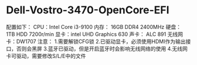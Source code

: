 # Dell-Vostro-3470-OpenCore-EFI
配置如下：
CPU：Intel Core i3-9100
内存： 16GB DDR4 2400MHz
硬盘： 1TB HDD 7200r/min
显卡：intel UHD Graphics 630
声卡： ALC 891
无线网卡：DW1707
注意：
1.需要解锁CFG锁
2.已驱动显卡，必须使用HDMI作为输出接口，否则会黑屏
3.蓝牙已驱动，但是开启蓝牙时会影响无线网络的使用
4.无线网卡可驱动，需要修改S/L/E中的文件
